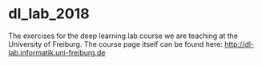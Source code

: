 # dl_lab_2018
The exercises for the deep learning lab course we are teaching at the University of Freiburg.  The course page itself can be found here: http://dl-lab.informatik.uni-freiburg.de

